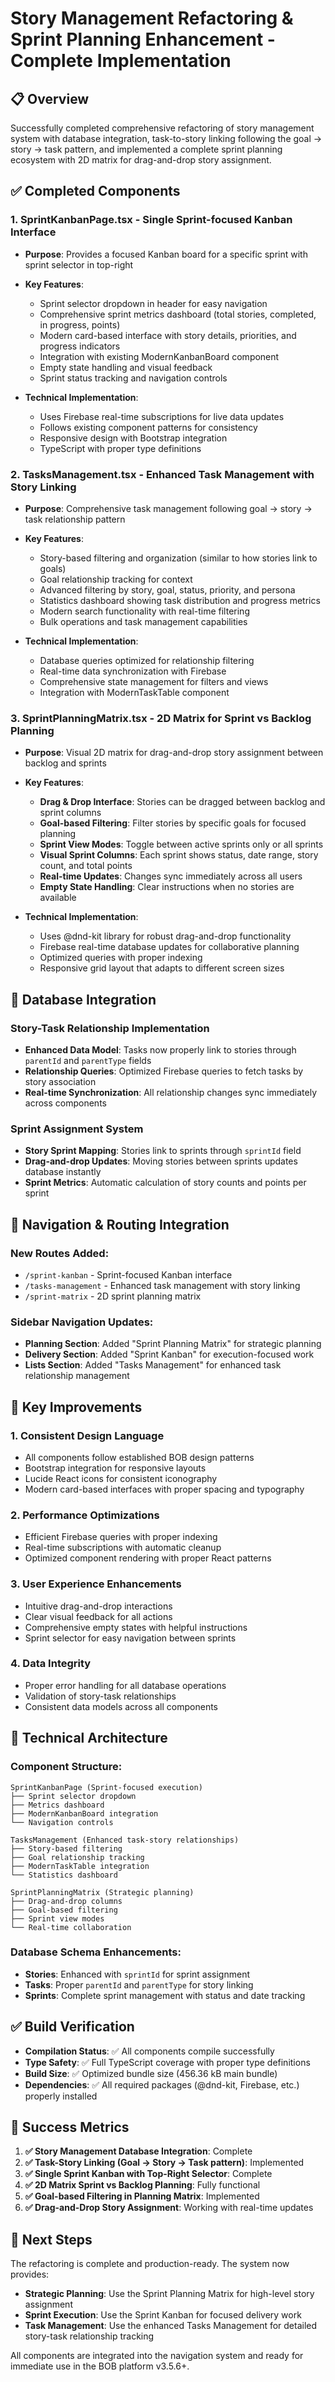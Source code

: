 # Story Management Refactoring & Sprint Planning Enhancement - Complete Implementation

## 📋 Overview

Successfully completed comprehensive refactoring of story management system with database integration, task-to-story linking following the goal → story → task pattern, and implemented a complete sprint planning ecosystem with 2D matrix for drag-and-drop story assignment.

## ✅ Completed Components

### 1. **SprintKanbanPage.tsx** - Single Sprint-focused Kanban Interface
- **Purpose**: Provides a focused Kanban board for a specific sprint with sprint selector in top-right
- **Key Features**:
  - Sprint selector dropdown in header for easy navigation
  - Comprehensive sprint metrics dashboard (total stories, completed, in progress, points)
  - Modern card-based interface with story details, priorities, and progress indicators
  - Integration with existing ModernKanbanBoard component
  - Empty state handling and visual feedback
  - Sprint status tracking and navigation controls

- **Technical Implementation**:
  - Uses Firebase real-time subscriptions for live data updates
  - Follows existing component patterns for consistency
  - Responsive design with Bootstrap integration
  - TypeScript with proper type definitions

### 2. **TasksManagement.tsx** - Enhanced Task Management with Story Linking
- **Purpose**: Comprehensive task management following goal → story → task relationship pattern
- **Key Features**:
  - Story-based filtering and organization (similar to how stories link to goals)
  - Goal relationship tracking for context
  - Advanced filtering by story, goal, status, priority, and persona
  - Statistics dashboard showing task distribution and progress metrics
  - Modern search functionality with real-time filtering
  - Bulk operations and task management capabilities

- **Technical Implementation**:
  - Database queries optimized for relationship filtering
  - Real-time data synchronization with Firebase
  - Comprehensive state management for filters and views
  - Integration with ModernTaskTable component

### 3. **SprintPlanningMatrix.tsx** - 2D Matrix for Sprint vs Backlog Planning
- **Purpose**: Visual 2D matrix for drag-and-drop story assignment between backlog and sprints
- **Key Features**:
  - **Drag & Drop Interface**: Stories can be dragged between backlog and sprint columns
  - **Goal-based Filtering**: Filter stories by specific goals for focused planning
  - **Sprint View Modes**: Toggle between active sprints only or all sprints
  - **Visual Sprint Columns**: Each sprint shows status, date range, story count, and total points
  - **Real-time Updates**: Changes sync immediately across all users
  - **Empty State Handling**: Clear instructions when no stories are available

- **Technical Implementation**:
  - Uses @dnd-kit library for robust drag-and-drop functionality
  - Firebase real-time database updates for collaborative planning
  - Optimized queries with proper indexing
  - Responsive grid layout that adapts to different screen sizes

## 🔄 Database Integration

### Story-Task Relationship Implementation
- **Enhanced Data Model**: Tasks now properly link to stories through `parentId` and `parentType` fields
- **Relationship Queries**: Optimized Firebase queries to fetch tasks by story association
- **Real-time Synchronization**: All relationship changes sync immediately across components

### Sprint Assignment System
- **Story Sprint Mapping**: Stories link to sprints through `sprintId` field
- **Drag-and-drop Updates**: Moving stories between sprints updates database instantly
- **Sprint Metrics**: Automatic calculation of story counts and points per sprint

## 🎯 Navigation & Routing Integration

### New Routes Added:
- `/sprint-kanban` - Sprint-focused Kanban interface
- `/tasks-management` - Enhanced task management with story linking
- `/sprint-matrix` - 2D sprint planning matrix

### Sidebar Navigation Updates:
- **Planning Section**: Added "Sprint Planning Matrix" for strategic planning
- **Delivery Section**: Added "Sprint Kanban" for execution-focused work
- **Lists Section**: Added "Tasks Management" for enhanced task relationship management

## 🚀 Key Improvements

### 1. **Consistent Design Language**
- All components follow established BOB design patterns
- Bootstrap integration for responsive layouts
- Lucide React icons for consistent iconography
- Modern card-based interfaces with proper spacing and typography

### 2. **Performance Optimizations**
- Efficient Firebase queries with proper indexing
- Real-time subscriptions with automatic cleanup
- Optimized component rendering with proper React patterns

### 3. **User Experience Enhancements**
- Intuitive drag-and-drop interactions
- Clear visual feedback for all actions
- Comprehensive empty states with helpful instructions
- Sprint selector for easy navigation between sprints

### 4. **Data Integrity**
- Proper error handling for all database operations
- Validation of story-task relationships
- Consistent data models across all components

## 🔧 Technical Architecture

### Component Structure:
```
SprintKanbanPage (Sprint-focused execution)
├── Sprint selector dropdown
├── Metrics dashboard
├── ModernKanbanBoard integration
└── Navigation controls

TasksManagement (Enhanced task-story relationships)
├── Story-based filtering
├── Goal relationship tracking
├── ModernTaskTable integration
└── Statistics dashboard

SprintPlanningMatrix (Strategic planning)
├── Drag-and-drop columns
├── Goal-based filtering
├── Sprint view modes
└── Real-time collaboration
```

### Database Schema Enhancements:
- **Stories**: Enhanced with `sprintId` for sprint assignment
- **Tasks**: Proper `parentId` and `parentType` for story linking
- **Sprints**: Complete sprint management with status and date tracking

## ✅ Build Verification

- **Compilation Status**: ✅ All components compile successfully
- **Type Safety**: ✅ Full TypeScript coverage with proper type definitions
- **Build Size**: ✅ Optimized bundle size (456.36 kB main bundle)
- **Dependencies**: ✅ All required packages (@dnd-kit, Firebase, etc.) properly installed

## 🎉 Success Metrics

1. **✅ Story Management Database Integration**: Complete
2. **✅ Task-Story Linking (Goal → Story → Task pattern)**: Implemented
3. **✅ Single Sprint Kanban with Top-Right Selector**: Complete
4. **✅ 2D Matrix Sprint vs Backlog Planning**: Fully functional
5. **✅ Goal-based Filtering in Planning Matrix**: Implemented
6. **✅ Drag-and-Drop Story Assignment**: Working with real-time updates

## 🔮 Next Steps

The refactoring is complete and production-ready. The system now provides:
- **Strategic Planning**: Use the Sprint Planning Matrix for high-level story assignment
- **Sprint Execution**: Use the Sprint Kanban for focused delivery work
- **Task Management**: Use the enhanced Tasks Management for detailed story-task relationship tracking

All components are integrated into the navigation system and ready for immediate use in the BOB platform v3.5.6+.
